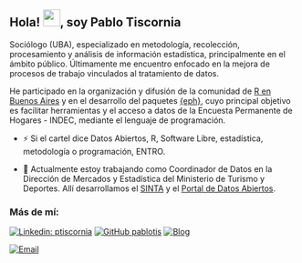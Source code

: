 ## Hola! <img src="https://raw.githubusercontent.com/MartinHeinz/MartinHeinz/master/wave.gif" width="30px">, soy Pablo Tiscornia

Sociólogo (UBA), especializado en metodología, recolección, procesamiento y análisis de información estadística, principalmente en el ámbito público. Últimamente me encuentro enfocado en la mejora de procesos de trabajo vinculados al tratamiento de datos. 

He participado en la organización y difusión de la comunidad de [R en Buenos Aires](https://renbaires.github.io/) y en el desarrollo del paquetes [{eph}](https://holatam.github.io/eph/), cuyo principal objetivo es facilitar herramientas y el acceso a datos de la Encuesta Permanente de Hogares - INDEC, mediante el lenguaje de programación.

- ⚡ Si el cartel dice Datos Abiertos, R, Software Libre, estadística, metodología o programación, ENTRO.

- 🔭 Actualmente estoy trabajando como Coordinador de Datos en la Dirección de Mercados y Estadística del Ministerio de Turismo y Deportes. Allí desarrollamos el [SINTA](datos.yvera.tur.ar/sinta) y el [Portal de Datos Abiertos](https://datos.yvera.gob.ar/).

### Más de mí:

[![Linkedin: ptiscornia](https://img.shields.io/badge/-ptiscornia-blue?style=flat-square&logo=Linkedin&logoColor=white&link=https://www.linkedin.com/in/ptiscornia/)](https://www.linkedin.com/in/ptiscornia/)
[![GitHub pablotis](https://img.shields.io/github/followers/pablotis?label=pablotis&style=social)](https://github.com/pablotis)
[![Blog](https://img.shields.io/static/v1?label=Blog&message=R+Cosas&color=orange)](https://r-cosas.netlify.app/)
<p align="left">
    <a href="mailto:pablotisco@gmail.com">
        <img alt="Email" src="https://img.shields.io/badge/Email-pablotisco@gmail.com-blue?style=flat-square&logo=gmail">
    </a>
</p>

<!--
**pablotis/pablotis** is a ✨ _special_ ✨ repository because its `README.md` (this file) appears on your GitHub profile.

Here are some ideas to get you started:

- 🔭 I’m currently working on ...
- 🌱 I’m currently learning ...
- 👯 I’m looking to collaborate on ...
- 🤔 I’m looking for help with ...
- 💬 Ask me about ...
- 📫 How to reach me: ...
- 😄 Pronouns: ...
- ⚡ Fun fact: ...

https://catalins.tech/how-to-create-a-kickass-github-profile-page
-->
